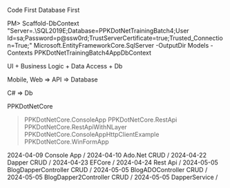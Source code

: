 Code First
Database First

PM> Scaffold-DbContext "Server=.\SQL2019E;Database=PPKDotNetTrainingBatch4;User Id=sa;Password=p@ssw0rd;TrustServerCertificate=true;Trusted_Connection=True;" Microsoft.EntityFrameworkCore.SqlServer -OutputDir Models -Contexts PPKDotNetTrainingBatch4AppDbContext


UI + Business Logic + Data Access + Db

Mobile, Web => API => Database

C# => Db

PPKDotNetCore
>PPKDotNetCore.ConsoleApp
>PPKDotNetCore.RestApi
>PPKDotNetCore.RestApiWithNLayer
>PPKDotNetCore.ConsoleAppHttpClientExample
>PPKDotNetCore.WinFormApp

2024-04-09 Console App /
2024-04-10 Ado.Net CRUD /
2024-04-22 Dapper CRUD /
2024-04-23 EFCore /
2024-04-24 Rest Api /
2024-05-05 BlogDapperController CRUD /
2024-05-05 BlogADOController CRUD /
2024-05-05 BlogDapper2Controller CRUD /
2024-05-05 DapperService /